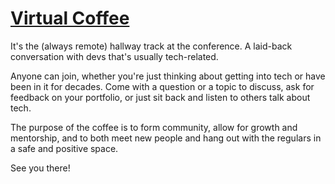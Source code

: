 # [Virtual Coffee](http://virtualcoffee.io)

It's the (always remote) hallway track at the conference. A laid-back conversation with devs that's usually tech-related. 

Anyone can join, whether you're just thinking about getting into tech or have been in it for decades. Come with a question or a topic to discuss, ask for feedback on your portfolio, or just sit back and listen to others talk about tech. 

The purpose of the coffee is to form community, allow for growth and mentorship, and to both meet new people and hang out with the regulars in a safe and positive space.

See you there!
